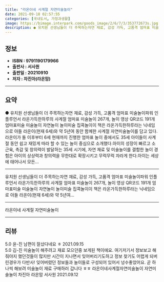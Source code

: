 ```yaml
---
title: "라온이네 사계절 자연미술놀이"
date: 2021-09-18 02:57:55
categories: [국내도서, 가정과생활]
image: https://bimage.interpark.com/goods_image/2/6/7/3/353772673s.jpg
description: ● 유치원 선생님들이 더 주목하는자연 재료, 감성 가득, 고품격 엄마표 미술놀이파워 인플루언서 라온가득한하루의 사계절 엄마표 미술놀이 267개, 놀이 영상 QR코드 191개 엄마표미술 미술놀이 자연놀이 놀이미술 집콕놀이이 책은 라온가득한하루라는 닉네임으로 아들 라온이(현재 6세)와 약
---
```


## **정보**

- **ISBN : 9791190179966**
- **출판사 : 서사원**
- **출판일 : 20210910**
- **저자 : 차진아(라온맘)**

------



## **요약**

●  유치원 선생님들이 더 주목하는자연 재료, 감성 가득, 고품격 엄마표 미술놀이파워 인플루언서 라온가득한하루의 사계절 엄마표 미술놀이 267개, 놀이 영상 QR코드 191개 엄마표미술 미술놀이 자연놀이 놀이미술 집콕놀이이 책은 라온가득한하루라는 닉네임으로 아들 라온이(현재 6세)와 약 5년여 동안 함께한 사계절 자연미술놀이를  담고 있다. 라온이가 돌 이후부터 6세 현재까지 진행한 엄마표 놀이 중에서도 35세 아이들이 사계절 동안 쉽고 재밌게 따라 할 수 있는 놀이 중심으로 소개했다.아이의 성장이 빠르고 소근육, 촉감 및 창의력이 발달하는 35세 시기에, 자연 재료 및 미술놀이를 결합한 놀이 경험은 아이의 상상력과 창의력을 무한대로 확장시키고 무럭무럭 자라게 한다.아이는 세상에 태어나서 모든...

------

유치원 선생님들이 더 주목하는자연 재료, 감성 가득, 고품격 엄마표 미술놀이파워 인플루언서 라온가득한하루의 사계절 엄마표 미술놀이 267개, 놀이 영상 QR코드 191개 엄마표미술 미술놀이 자연놀이 놀이미술 집콕놀이이 책은 라온가득한하루라는 닉네임으로 아들 라온이(현재 6세)와 약 5년여... 

------


라온이네 사계절 자연미술놀이 

------


## **리뷰** 

5.0 윤-진 남편이 잘샀다네요 ㅎ 2021.09.15 <br/>5.0 김-진 미술놀이 해주려고 재료 모으던중 보게된 책이에요. 여기저기서 정보보고 해줘야지 했던것들이 많지만 시간이 지나면서 잊어버리기도하고 정보 찾기도 어렵게 되버린경우가 다반사! 잊어버렸던 정보들과 놀이들로 구성되어 있어서 넝수좋았어요. 곧 하나씩 해보려 미술놀이 재료 구매하러 갑니다 ㅎㅎ 라온이네사계절자연미술놀이 자연미술놀이 차진아 라온맘 서사원  2021.09.12 <br/>